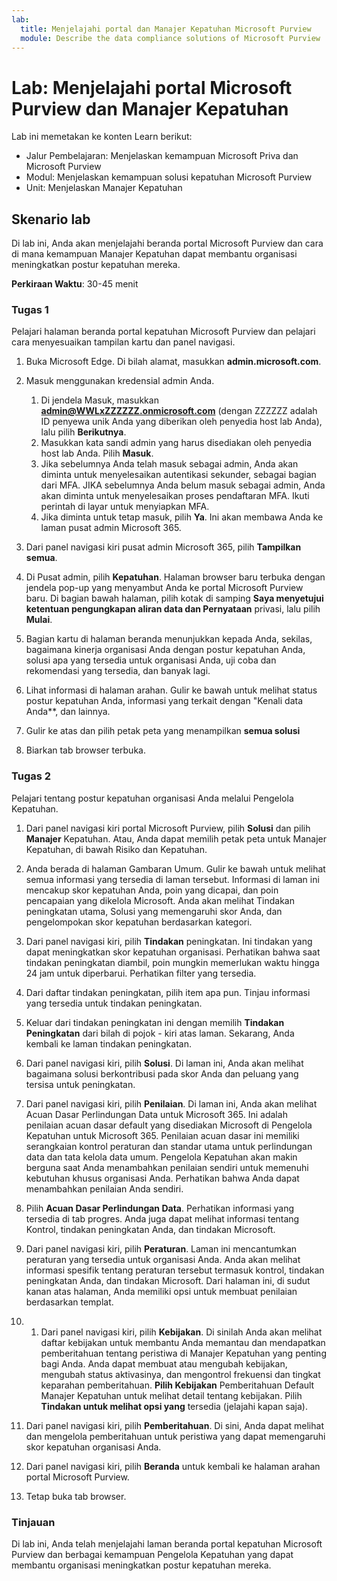 ```yaml
---
lab:
  title: Menjelajahi portal dan Manajer Kepatuhan Microsoft Purview
  module: Describe the data compliance solutions of Microsoft Purview
---
```


# Lab: Menjelajahi portal Microsoft Purview dan Manajer Kepatuhan

Lab ini memetakan ke konten Learn berikut:

- Jalur Pembelajaran: Menjelaskan kemampuan Microsoft Priva dan Microsoft Purview
- Modul: Menjelaskan kemampuan solusi kepatuhan Microsoft Purview
- Unit: Menjelaskan Manajer Kepatuhan

## Skenario lab

Di lab ini, Anda akan menjelajahi beranda portal Microsoft Purview dan cara di mana kemampuan Manajer Kepatuhan dapat membantu organisasi meningkatkan postur kepatuhan mereka.

**Perkiraan Waktu**: 30-45 menit

### Tugas 1

Pelajari halaman beranda portal kepatuhan Microsoft Purview dan pelajari cara menyesuaikan tampilan kartu dan panel navigasi.

1. Buka Microsoft Edge. Di bilah alamat, masukkan **admin.microsoft.com**.
1. Masuk menggunakan kredensial admin Anda.
    1. Di jendela Masuk, masukkan **admin@WWLxZZZZZZ.onmicrosoft.com** (dengan ZZZZZZ adalah ID penyewa unik Anda yang diberikan oleh penyedia host lab Anda), lalu pilih **Berikutnya**.
    1. Masukkan kata sandi admin yang harus disediakan oleh penyedia host lab Anda. Pilih **Masuk**.
    1. Jika sebelumnya Anda telah masuk sebagai admin, Anda akan diminta untuk menyelesaikan autentikasi sekunder, sebagai bagian dari MFA. JIKA sebelumnya Anda belum masuk sebagai admin, Anda akan diminta untuk menyelesaikan proses pendaftaran MFA. Ikuti perintah di layar untuk menyiapkan MFA.
    1. Jika diminta untuk tetap masuk, pilih **Ya**. Ini akan membawa Anda ke laman pusat admin Microsoft 365.

1. Dari panel navigasi kiri pusat admin Microsoft 365, pilih **Tampilkan semua**.

1. Di Pusat admin, pilih **Kepatuhan**.  Halaman browser baru terbuka dengan jendela pop-up yang menyambut Anda ke portal Microsoft Purview baru. Di bagian bawah halaman, pilih kotak di samping **Saya menyetujui ketentuan pengungkapan aliran data dan Pernyataan** privasi, lalu pilih **Mulai**.

1. Bagian kartu di halaman beranda menunjukkan kepada Anda, sekilas, bagaimana kinerja organisasi Anda dengan postur kepatuhan Anda, solusi apa yang tersedia untuk organisasi Anda, uji coba dan rekomendasi yang tersedia, dan banyak lagi.

1. Lihat informasi di halaman arahan.  Gulir ke bawah untuk melihat status postur kepatuhan Anda, informasi yang terkait dengan "Kenali data Anda**, dan lainnya.

1. Gulir ke atas dan pilih petak peta yang menampilkan **semua solusi**

1. Biarkan tab browser terbuka.

### Tugas 2

Pelajari tentang postur kepatuhan organisasi Anda melalui Pengelola Kepatuhan.

1. Dari panel navigasi kiri portal Microsoft Purview, pilih **Solusi** dan pilih **Manajer** Kepatuhan.  Atau, Anda dapat memilih petak peta untuk Manajer Kepatuhan, di bawah Risiko dan Kepatuhan.

1. Anda berada di halaman Gambaran Umum. Gulir ke bawah untuk melihat semua informasi yang tersedia di laman tersebut.  Informasi di laman ini mencakup skor kepatuhan Anda, poin yang dicapai, dan poin pencapaian yang dikelola Microsoft.   Anda akan melihat Tindakan peningkatan utama, Solusi yang memengaruhi skor Anda, dan pengelompokan skor kepatuhan berdasarkan kategori.

1. Dari panel navigasi kiri, pilih **Tindakan** peningkatan.  Ini tindakan yang dapat meningkatkan skor kepatuhan organisasi. Perhatikan bahwa saat tindakan peningkatan diambil, poin mungkin memerlukan waktu hingga 24 jam untuk diperbarui.  Perhatikan filter yang tersedia.

1. Dari daftar tindakan peningkatan, pilih item apa pun.  Tinjau informasi yang tersedia untuk tindakan peningkatan.

1. Keluar dari tindakan peningkatan ini dengan memilih **Tindakan Peningkatan** dari bilah di pojok - kiri atas laman.  Sekarang, Anda kembali ke laman tindakan peningkatan.

1. Dari panel navigasi kiri, pilih **Solusi**. Di laman ini, Anda akan melihat bagaimana solusi berkontribusi pada skor Anda dan peluang yang tersisa untuk peningkatan.

1. Dari panel navigasi kiri, pilih **Penilaian**. Di laman ini, Anda akan melihat Acuan Dasar Perlindungan Data untuk Microsoft 365.  Ini adalah penilaian acuan dasar default yang disediakan Microsoft di Pengelola Kepatuhan untuk Microsoft 365.  Penilaian acuan dasar ini memiliki serangkaian kontrol peraturan dan standar utama untuk perlindungan data dan tata kelola data umum. Pengelola Kepatuhan akan makin berguna saat Anda menambahkan penilaian sendiri untuk memenuhi kebutuhan khusus organisasi Anda.  Perhatikan bahwa Anda dapat menambahkan penilaian Anda sendiri.

1. Pilih **Acuan Dasar Perlindungan Data**.  Perhatikan informasi yang tersedia di tab progres. Anda juga dapat melihat informasi tentang Kontrol, tindakan peningkatan Anda, dan tindakan Microsoft.  

1. Dari panel navigasi kiri, pilih **Peraturan**.  Laman ini mencantumkan peraturan yang tersedia untuk organisasi Anda. Anda akan melihat informasi spesifik tentang peraturan tersebut termasuk kontrol, tindakan peningkatan Anda, dan tindakan Microsoft. Dari halaman ini, di sudut kanan atas halaman, Anda memiliki opsi untuk membuat penilaian berdasarkan templat.

1. 1. Dari panel navigasi kiri, pilih **Kebijakan**. Di sinilah Anda akan melihat daftar kebijakan untuk membantu Anda memantau dan mendapatkan pemberitahuan tentang peristiwa di Manajer Kepatuhan yang penting bagi Anda. Anda dapat membuat atau mengubah kebijakan, mengubah status aktivasinya, dan mengontrol frekuensi dan tingkat keparahan pemberitahuan. **Pilih Kebijakan** Pemberitahuan Default Manajer Kepatuhan untuk melihat detail tentang kebijakan.  Pilih **Tindakan untuk melihat opsi yang** tersedia (jelajahi kapan saja).

1. Dari panel navigasi kiri, pilih **Pemberitahuan**.   Di sini, Anda dapat melihat dan mengelola pemberitahuan untuk peristiwa yang dapat memengaruhi skor kepatuhan organisasi Anda. 

1. Dari panel navigasi kiri, pilih **Beranda** untuk kembali ke halaman arahan portal Microsoft Purview.

1. Tetap buka tab browser.

### Tinjauan

Di lab ini, Anda telah menjelajahi laman beranda portal kepatuhan Microsoft Purview dan berbagai kemampuan Pengelola Kepatuhan yang dapat membantu organisasi meningkatkan postur kepatuhan mereka.
